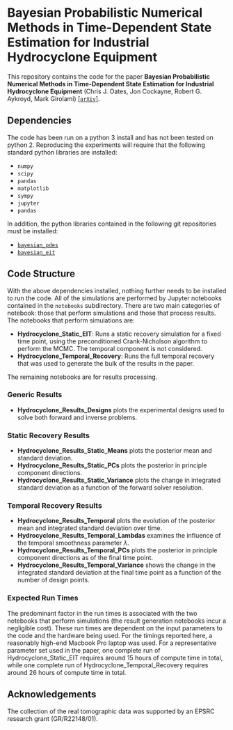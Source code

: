 # Bayesian Probabilistic Numerical Methods in Time-Dependent State Estimation for Industrial Hydrocyclone Equipment

This repository contains the code for the paper **Bayesian Probabilistic Numerical Methods in Time-Dependent State Estimation for Industrial Hydrocyclone Equipment** (Chris J. Oates, Jon Cockayne, Robert G. Aykroyd, Mark Girolami) [\[`arXiv`\]](https://arxiv.org/abs/1707.06107).

## Dependencies

The code has been run on a python 3 install and has not been tested on python 2.
Reproducing the experiments will require that the following standard python libraries are installed:

- `numpy`
- `scipy`
- `pandas`
- `matplotlib`
- `sympy`
- `jupyter`
- `pandas`

In addition, the python libraries contained in the following git repositories must be installed:

- [`bayesian_pdes`](https://github.com/jcockayne/bayesian_pdes)
- [`bayesian_eit`](https://github.com/jcockayne/bayesian_eit)

## Code Structure

With the above dependencies installed, nothing further needs to be installed to run the code.
All of the simulations are performed by Jupyter notebooks contained in the `notebooks` subdirectory.
There are two main categories of notebook: those that perform simulations and those that process results.
The notebooks that perform simulations are:

- **Hydrocyclone_Static_EIT**: Runs a static recovery simulation for a fixed time point, using the preconditioned Crank-Nicholson algorithm to perform the MCMC. The temporal component is not considered.
- **Hydrocyclone_Temporal_Recovery**: Runs the full temporal recovery that was used to generate the bulk of the results in the paper.

The remaining notebooks are for results processing. 

### Generic Results

- **Hydrocyclone_Results_Designs** plots the experimental designs used to solve both forward and inverse problems.

### Static Recovery Results
- **Hydrocyclone_Results_Static_Means** plots the posterior mean and standard deviation.
- **Hydrocyclone_Results_Static_PCs** plots the posterior in principle component directions.
- **Hydrocyclone_Results_Static_Variance** plots the change in integrated standard deviation as a function of the forward solver resolution.


### Temporal Recovery Results
- **Hydrocyclone_Results_Temporal** plots the evolution of the posterior mean and integrated standard deviation over time.
- **Hydrocyclone_Results_Temporal_Lambdas** examines the influence of the temporal smoothness parameter $\lambda$.
- **Hydrocyclone_Results_Temporal_PCs** plots the posterior in principle component directions as of the final time point.
- **Hydrocyclone_Results_Temporal_Variance** shows the change in the integrated standard deviation at the final time point as a function of the number of design points.

### Expected Run Times

The predominant factor in the run times is associated with the two notebooks that perform simulations (the result generation notebooks incur a negligible cost).
These run times are dependent on the input parameters to the code and the hardware being used. 
For the timings reported here, a reasonably high-end Macbook Pro laptop was used.
For a representative parameter set used in the paper, one complete run of Hydrocyclone_Static_EIT requires around 15 hours of compute time in total, while one complete run of Hydrocyclone_Temporal_Recovery requires around 26 hours of compute time in total.

## Acknowledgements

The collection of the real tomographic data was supported by an EPSRC research grant (GR/R22148/01).
